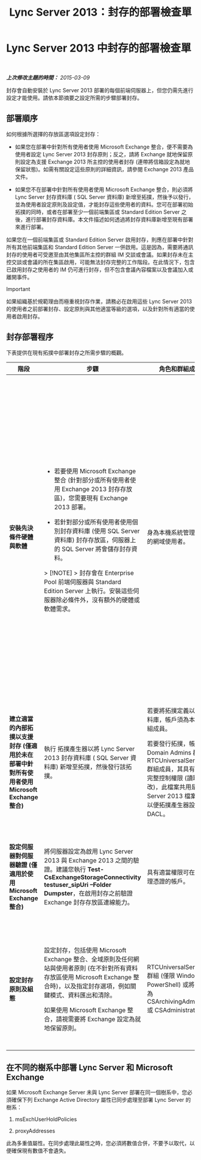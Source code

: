 ﻿---
title: Lync Server 2013：封存的部署檢查單
TOCTitle: 封存的部署檢查單
ms:assetid: 7479734d-be01-40d9-ad82-320a09d19d04
ms:mtpsurl: https://technet.microsoft.com/zh-tw/library/JJ205009(v=OCS.15)
ms:contentKeyID: 49291335
ms.date: 08/10/2015
mtps_version: v=OCS.15
ms.translationtype: HT
---

# Lync Server 2013 中封存的部署檢查單

 

_**上次修改主題的時間：** 2015-03-09_

封存會自動安裝於 Lync Server 2013 部署的每個前端伺服器上，但您仍需先進行設定才能使用。請依本節摘要之設定所需的步驟部署封存。

## 部署順序

如何根據所選擇的存放區選項設定封存：

  - 如果您在部署中針對所有使用者使用 Microsoft Exchange 整合，便不需要為使用者設定 Lync Server 2013 封存原則；反之，請將 Exchange 就地保留原則設定為支援 Exchange 2013 所主控的使用者封存 (連帶將信箱設定為就地保留狀態)。如需有關設定這些原則的詳細資訊，請參閱 Exchange 2013 產品文件。

  - 如果您不在部署中針對所有使用者使用 Microsoft Exchange 整合，則必須將 Lync Server 封存資料庫 ( SQL Server 資料庫) 新增至拓撲，然後予以發行，並為使用者設定原則及設定值，才能封存這些使用者的資料。您可在部署初始拓撲的同時，或者在部署至少一個前端集區或 Standard Edition Server 之後，進行部署封存資料庫。本文件描述如何透過將封存資料庫新增至現有部署來進行部署。

如果您在一個前端集區或 Standard Edition Server 啟用封存，則應在部署中針對所有其他前端集區和 Standard Edition Server 一併啟用。這是因為，需要將通訊封存的使用者可受邀至由其他集區所主控的群組 IM 交談或會議。如果封存未在主控交談或會議的所在集區啟用，可能無法封存完整的工作階段。在此情況下，包含已啟用封存之使用者的 IM 仍可進行封存，但不包含會議內容檔案以及會議加入或離開事件。

> [!IMPORTANT]  
> 如果組織基於規範理由而極重視封存作業，請務必在啟用這些 Lync Server 2013 的使用者之前部署封存、設定原則與其他適當等級的選項，以及針對所有適當的使用者啟用封存。



## 封存部署程序

下表提供在現有拓撲中部署封存之所需步驟的概觀。


<table>
<colgroup>
<col style="width: 25%" />
<col style="width: 25%" />
<col style="width: 25%" />
<col style="width: 25%" />
</colgroup>
<thead>
<tr class="header">
<th>階段</th>
<th>步驟</th>
<th>角色和群組成員資格</th>
<th>文件</th>
</tr>
</thead>
<tbody>
<tr class="odd">
<td><p><strong>安裝先決條件硬體與軟體</strong></p></td>
<td><ul>
<li><p>若要使用 Microsoft Exchange 整合 (針對部分或所有使用者使用 Exchange 2013 封存存放區)，您需要現有 Exchange 2013 部署。</p></li>
<li><p>若針對部分或所有使用者使用個別封存資料庫 (使用 SQL Server 資料庫) 封存存放區，伺服器上的 SQL Server 將會儲存封存資料。</p></li>
</ul>
<div class="alert">
> [!NOTE]  
> 封存會在 Enterprise Pool 前端伺服器與 Standard Edition Server 上執行。安裝這些伺服器除必條件外，沒有額外的硬體或軟體需求。


</div></td>
<td><p>身為本機系統管理員群組成員的網域使用者。</p></td>
<td><p>支援文件中的 <a href="lync-server-2013-supported-hardware.md">Lync Server 2013 的受支援硬體</a>。</p>
<p>支援文件中的 <a href="lync-server-2013-server-software-and-infrastructure-support.md">Lync Server 2013 中的伺服器軟體和基礎結構支援</a>。</p>
<p>規劃文件中的 <a href="lync-server-2013-technical-requirements-for-archiving.md">Lync Server 2013 中封存的技術需求</a>。</p>
<p>部署文件中的 <a href="lync-server-2013-setting-up-systems-and-infrastructure-for-archiving.md">在 Lync Server 2013 中設定系統與基礎結構以進行封存</a>。</p>
<p>支援文件中的 <a href="lync-server-2013-exchange-and-sharepoint-integration-support.md">Lync Server 2013 中的 Exchange Server 與 SharePoint 整合支援</a>。</p></td>
</tr>
<tr class="even">
<td><p><strong>建立適當的內部拓撲以支援封存 (僅適用於未在部署中針對所有使用者使用 Microsoft Exchange 整合)</strong></p></td>
<td><p>執行 拓撲產生器以將 Lync Server 2013 封存資料庫 ( SQL Server 資料庫) 新增至拓撲，然後發行該拓撲。</p></td>
<td><p>若要將拓撲定義以納入封存資料庫，帳戶須為本機使用者群組成員。</p>
<p>若要發行拓撲，帳戶須為 Domain Admins 群組及 RTCUniversalServerAdmins 群組成員，其具有檔案共用的完整控制權限 (讀取/寫入/修改)，此檔案共用是用於 Lync Server 2013 檔案存放區，以便拓撲產生器設定必要的 DACL。</p></td>
<td><p>部署文件中的 <a href="lync-server-2013-adding-archiving-databases-to-an-existing-lync-server-2013-deployment.md">將封存資料庫新增至現有的 Lync Server 2013 部署</a>。</p></td>
</tr>
<tr class="odd">
<td><p><strong>設定伺服器對伺服器驗證 (僅適用於使用 Microsoft Exchange 整合)</strong></p></td>
<td><p>將伺服器設定為啟用 Lync Server 2013 與 Exchange 2013 之間的驗證。建議您執行 <strong>Test-CsExchangeStorageConnectivity testuser_sipUri –Folder Dumpster</strong>，在啟用封存之前驗證 Exchange 封存存放區連線能力。</p></td>
<td><p>具有適當權限可在伺服器上管理憑證的帳戶。</p></td>
<td><p>部署文件或作業文件中的 <a href="lync-server-2013-managing-server-to-server-authentication-oauth-and-partner-applications.md">在 Lync Server 2013 中管理伺服器對伺服器驗證 (Oauth) 與夥伴應用程式</a>。</p></td>
</tr>
<tr class="even">
<td><p><strong>設定封存原則及組態</strong></p></td>
<td><p>設定封存，包括使用 Microsoft Exchange 整合、全域原則及任何網站與使用者原則 (在不針對所有資料存放區使用 Microsoft Exchange 整合時)，以及指定封存選項，例如關鍵模式、資料匯出和清除。</p>
<p>如果使用 Microsoft Exchange 整合，請視需要將 Exchange 設定為就地保留原則。</p></td>
<td><p>RTCUniversalServerAdmins 群組 (僅限 Windows PowerShell) 或將使用者指派為 CSArchivingAdministrator 或 CSAdministrator 角色。</p></td>
<td><p>部署文件中的 <a href="lync-server-2013-configuring-support-for-archiving.md">在 Lync Server 2013 中設定封存支援</a>。</p>
<p>Exchange 產品文件 (若使用 Microsoft Exchange 整合)。</p></td>
</tr>
</tbody>
</table>


## 在不同的樹系中部署 Lync Server 和 Microsoft Exchange

如果 Microsoft Exchange Server 未與 Lync Server 部署在同一個樹系中，您必須確保下列 Exchange Active Directory 屬性已同步處理至部署 Lync Server 的樹系：

1.  msExchUserHoldPolicies

2.  proxyAddresses

此為多重值屬性。在同步處理此屬性之時，您必須將數值合併，不要予以取代，以便確保現有數值不會遺失。

